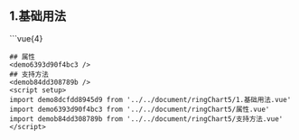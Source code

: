 ## 1.基础用法
<demo8dcfdd8945d9 />
```vue{4}
<template>
    <ring-chart-5 ref="chartRef" v-bind="chartOption"></ring-chart-5>
</template>

<script setup>
import { ref, onMounted } from 'vue';

const chartRef = ref();

const seriesData = [
    { value: 1048, name: '正常' },
    { value: 735, name: '故障' },
    { value: 580, name: '告警' },
    { value: 484, name: '离线' },
    { value: 123, name: '危险' }
];
// 组合配置项
const chartOption = {
    seriesData
};

onMounted(() => chartRef.value.renderChart());
</script>
<style lang="scss" scoped>
.zrx-chart {
    height: 664px;
    background-color: rgb(3, 43, 68);
}
</style>
```
## 属性
<demo6393d90f4bc3 />
## 支持方法
<demob84dd308789b />
<script setup>
import demo8dcfdd8945d9 from '../../document/ringChart5/1.基础用法.vue'
import demo6393d90f4bc3 from '../../document/ringChart5/属性.vue'
import demob84dd308789b from '../../document/ringChart5/支持方法.vue'
</script>